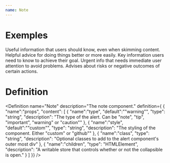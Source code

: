 ```yaml
---
name: Note
---
```


# Exemples

<script>
  import { Note, Definition } from "$lib/components"
</script>

<Note type="note">
  Useful information that users should know, even when skimming content.
</Note>
<Note type="tip">
  Helpful advice for doing things better or more easily.
</Note>
<Note type="important">
  Key information users need to know to achieve their goal.
</Note>
<Note type="warning">
  Urgent info that needs immediate user attention to avoid problems.
</Note>
<Note type="caution">
  Advises about risks or negative outcomes of certain actions.
</Note>

# Definition

<Definition
name="Note"
description="The note component."
definition={
{
"name":"props",
"content": [
{
"name":"type",
"default":"\"warning\"",
"type": "string",
"description": "The type of the alert. Can be \"note\", \"tip\", \"important\", \"warning\" or \"caution\""
},
{
"name":"style",
"default":"\"custom\"",
"type": "string",
"description": "The styling of the component. Either \"custom\" or \"github\""
},
{
"name":"class",
"type": "string",
"description": "Optional classes to add to the alert component's outer most div"
},
{
"name":"children",
"type": "HTMLElement",
"description": "A writable store that controls whether or not the collapsible is open."
}
]
}}
/>
